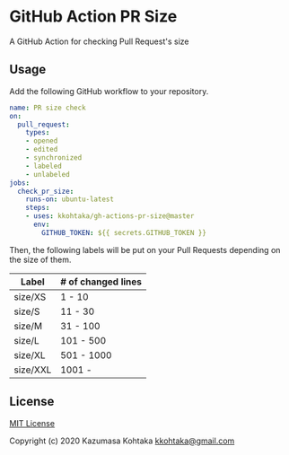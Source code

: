 # GitHub Action PR Size

A GitHub Action for checking Pull Request's size

## Usage

Add the following GitHub workflow to your repository.

```yaml
name: PR size check
on:
  pull_request:
    types:
    - opened
    - edited
    - synchronized
    - labeled
    - unlabeled
jobs:
  check_pr_size:
    runs-on: ubuntu-latest
    steps:
    - uses: kkohtaka/gh-actions-pr-size@master
      env:
        GITHUB_TOKEN: ${{ secrets.GITHUB_TOKEN }}
```

Then, the following labels will be put on your Pull Requests depending on the size of them.

| Label    | # of changed lines |
|----------|--------------------|
| size/XS  | 1 - 10             |
| size/S   | 11 - 30            |
| size/M   | 31 - 100           |
| size/L   | 101 - 500          |
| size/XL  | 501 - 1000         |
| size/XXL | 1001 -             |

## License

[MIT License](./LICENSE)

Copyright (c) 2020 Kazumasa Kohtaka <kkohtaka@gmail.com>
